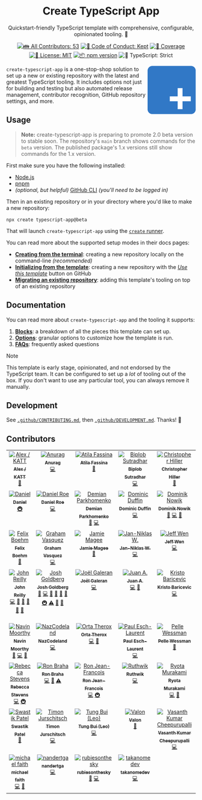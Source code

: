 <h1 align="center">Create TypeScript App</h1>

<p align="center">
	Quickstart-friendly TypeScript template with comprehensive, configurable, opinionated tooling.
	🎁
</p>

<p align="center">
	<!-- prettier-ignore-start -->
	<!-- ALL-CONTRIBUTORS-BADGE:START - Do not remove or modify this section -->
	<a href="#contributors" target="_blank"><img alt="👪 All Contributors: 53" src="https://img.shields.io/badge/%F0%9F%91%AA_all_contributors-53-21bb42.svg" /></a>
<!-- ALL-CONTRIBUTORS-BADGE:END -->
	<!-- prettier-ignore-end -->
	<a href="https://github.com/JoshuaKGoldberg/create-typescript-app/blob/main/.github/CODE_OF_CONDUCT.md" target="_blank"><img alt="🤝 Code of Conduct: Kept" src="https://img.shields.io/badge/%F0%9F%A4%9D_code_of_conduct-kept-21bb42" /></a>
	<a href="https://codecov.io/gh/JoshuaKGoldberg/create-typescript-app" target="_blank"><img alt="🧪 Coverage" src="https://img.shields.io/codecov/c/github/JoshuaKGoldberg/create-typescript-app?label=%F0%9F%A7%AA%20coverage" /></a>
	<a href="https://github.com/JoshuaKGoldberg/create-typescript-app/blob/main/LICENSE.md" target="_blank"><img alt="📝 License: MIT" src="https://img.shields.io/badge/%F0%9F%93%9D_license-MIT-21bb42.svg"></a>
	<a href="http://npmjs.com/package/create-typescript-app"><img alt="📦 npm version" src="https://img.shields.io/npm/v/create-typescript-app?color=21bb42&label=%F0%9F%93%A6%20npm" /></a>
	<img alt="💪 TypeScript: Strict" src="https://img.shields.io/badge/%F0%9F%92%AA_typescript-strict-21bb42.svg" />
</p>

<img align="right" alt="Project logo: the TypeScript blue square with rounded corners, but a plus sign instead of 'TS'" height="128" src="./docs/create-typescript-app.png" width="128">

`create-typescript-app` is a one-stop-shop solution to set up a new or existing repository with the latest and greatest TypeScript tooling.
It includes options not just for building and testing but also automated release management, contributor recognition, GitHub repository settings, and more.

## Usage

> **Note:** create-typescript-app is preparing to promote 2.0 beta version to stable soon.
> The repository's `main` branch shows commands for the `beta` version.
> The published package's 1.x versions still show commands for the 1.x version.

First make sure you have the following installed:

- [Node.js](https://nodejs.org)
- [pnpm](https://pnpm.io)
- _(optional, but helpful)_ [GitHub CLI](https://cli.github.com) _(you'll need to be logged in)_

Then in an existing repository or in your directory where you'd like to make a new repository:

```shell
npx create typescript-app@beta
```

That will launch `create-typescript-app` using the [`create` runner](https://create.bingo).

You can read more about the supported setup modes in their docs pages:

- [**Creating from the terminal**](./docs/Creation.md): creating a new repository locally on the command-line _(recommended)_
- [**Initializing from the template**](./docs/Initialization.md): creating a new repository with the [_Use this template_](https://github.com/JoshuaKGoldberg/create-typescript-app/generate) button on GitHub
- [**Migrating an existing repository**](./docs/Migration.md): adding this template's tooling on top of an existing repository

## Documentation

You can read more about `create-typescript-app` and the tooling it supports:

1. [**Blocks**](./docs/Blocks.md): a breakdown of all the pieces this template can set up.
2. [**Options**](./docs/Options.md): granular options to customize how the template is run.
3. [**FAQs**](./docs/FAQs.md): frequently asked questions

> [!NOTE]  
> This template is early stage, opinionated, and not endorsed by the TypeScript team.
> It can be configured to set up a _lot_ of tooling out of the box.
> If you don't want to use any particular tool, you can always remove it manually.

## Development

See [`.github/CONTRIBUTING.md`](./.github/CONTRIBUTING.md), then [`.github/DEVELOPMENT.md`](./.github/DEVELOPMENT.md).
Thanks! 💖

## Contributors

<!-- spellchecker: disable -->
<!-- ALL-CONTRIBUTORS-LIST:START - Do not remove or modify this section -->
<!-- prettier-ignore-start -->
<!-- markdownlint-disable -->
<table>
  <tbody>
    <tr>
      <td align="center" valign="top" width="14.28%"><a href="https://katt.dev"><img src="https://avatars.githubusercontent.com/u/459267?v=4?s=100" width="100px;" alt="Alex / KATT"/><br /><sub><b>Alex / KATT</b></sub></a><br /><a href="https://github.com/JoshuaKGoldberg/create-typescript-app/issues?q=author%3Akatt" title="Bug reports">🐛</a></td>
      <td align="center" valign="top" width="14.28%"><a href="https://github.com/garuna-m6"><img src="https://avatars.githubusercontent.com/u/23234342?v=4?s=100" width="100px;" alt="Anurag"/><br /><sub><b>Anurag</b></sub></a><br /><a href="https://github.com/JoshuaKGoldberg/create-typescript-app/commits?author=garuna-m6" title="Code">💻</a></td>
      <td align="center" valign="top" width="14.28%"><a href="https://atila.io"><img src="https://avatars.githubusercontent.com/u/2382552?v=4?s=100" width="100px;" alt="Atila Fassina"/><br /><sub><b>Atila Fassina</b></sub></a><br /><a href="https://github.com/JoshuaKGoldberg/create-typescript-app/issues?q=author%3Aatilafassina" title="Bug reports">🐛</a></td>
      <td align="center" valign="top" width="14.28%"><a href="http://biplobsd.me"><img src="https://avatars.githubusercontent.com/u/43641536?v=4?s=100" width="100px;" alt="Biplob Sutradhar"/><br /><sub><b>Biplob Sutradhar</b></sub></a><br /><a href="https://github.com/JoshuaKGoldberg/create-typescript-app/commits?author=biplobsd" title="Code">💻</a></td>
      <td align="center" valign="top" width="14.28%"><a href="https://github.com/boneskull"><img src="https://avatars.githubusercontent.com/u/924465?v=4?s=100" width="100px;" alt="Christopher Hiller"/><br /><sub><b>Christopher Hiller</b></sub></a><br /><a href="#ideas-boneskull" title="Ideas, Planning, & Feedback">🤔</a></td>
      <td align="center" valign="top" width="14.28%"><a href="https://conormeagher.com/"><img src="https://avatars.githubusercontent.com/u/363781?v=4?s=100" width="100px;" alt="Conor Meagher"/><br /><sub><b>Conor Meagher</b></sub></a><br /><a href="https://github.com/JoshuaKGoldberg/create-typescript-app/commits?author=conrmahr" title="Code">💻</a></td>
      <td align="center" valign="top" width="14.28%"><a href="https://effectivetypescript.com"><img src="https://avatars.githubusercontent.com/u/98301?v=4?s=100" width="100px;" alt="Dan Vanderkam"/><br /><sub><b>Dan Vanderkam</b></sub></a><br /><a href="https://github.com/JoshuaKGoldberg/create-typescript-app/issues?q=author%3Adanvk" title="Bug reports">🐛</a> <a href="#ideas-danvk" title="Ideas, Planning, & Feedback">🤔</a> <a href="#tool-danvk" title="Tools">🔧</a></td>
    </tr>
    <tr>
      <td align="center" valign="top" width="14.28%"><a href="https://github.com/DanexQ"><img src="https://avatars.githubusercontent.com/u/72567464?v=4?s=100" width="100px;" alt="Daniel"/><br /><sub><b>Daniel</b></sub></a><br /><a href="#infra-DanexQ" title="Infrastructure (Hosting, Build-Tools, etc)">🚇</a></td>
      <td align="center" valign="top" width="14.28%"><a href="https://roe.dev/"><img src="https://avatars.githubusercontent.com/u/28706372?v=4?s=100" width="100px;" alt="Daniel Roe"/><br /><sub><b>Daniel Roe</b></sub></a><br /><a href="https://github.com/JoshuaKGoldberg/create-typescript-app/commits?author=danielroe" title="Code">💻</a></td>
      <td align="center" valign="top" width="14.28%"><a href="https://linktr.ee/DemianParkhomenko"><img src="https://avatars.githubusercontent.com/u/95881717?v=4?s=100" width="100px;" alt="Demian Parkhomenko"/><br /><sub><b>Demian Parkhomenko</b></sub></a><br /><a href="https://github.com/JoshuaKGoldberg/create-typescript-app/issues?q=author%3Ademianparkhomenko" title="Bug reports">🐛</a> <a href="https://github.com/JoshuaKGoldberg/create-typescript-app/commits?author=demianparkhomenko" title="Code">💻</a></td>
      <td align="center" valign="top" width="14.28%"><a href="https://dominicduffin.uk"><img src="https://avatars.githubusercontent.com/u/26224873?v=4?s=100" width="100px;" alt="Dominic Duffin"/><br /><sub><b>Dominic Duffin</b></sub></a><br /><a href="https://github.com/JoshuaKGoldberg/create-typescript-app/commits?author=dominicduffin1" title="Code">💻</a></td>
      <td align="center" valign="top" width="14.28%"><a href="https://github.com/nowyDEV"><img src="https://avatars.githubusercontent.com/u/12304307?v=4?s=100" width="100px;" alt="Dominik Nowik"/><br /><sub><b>Dominik Nowik</b></sub></a><br /><a href="#tool-nowyDEV" title="Tools">🔧</a> <a href="https://github.com/JoshuaKGoldberg/create-typescript-app/commits?author=nowyDEV" title="Code">💻</a> <a href="#ideas-nowyDEV" title="Ideas, Planning, & Feedback">🤔</a></td>
      <td align="center" valign="top" width="14.28%"><a href="https://github.com/emday4prez"><img src="https://avatars.githubusercontent.com/u/35363144?v=4?s=100" width="100px;" alt="Emerson"/><br /><sub><b>Emerson</b></sub></a><br /><a href="https://github.com/JoshuaKGoldberg/create-typescript-app/commits?author=emday4prez" title="Code">💻</a></td>
      <td align="center" valign="top" width="14.28%"><a href="https://farazpatankar.com/"><img src="https://avatars.githubusercontent.com/u/10681116?v=4?s=100" width="100px;" alt="Faraz Patankar"/><br /><sub><b>Faraz Patankar</b></sub></a><br /><a href="https://github.com/JoshuaKGoldberg/create-typescript-app/issues?q=author%3AFarazPatankar" title="Bug reports">🐛</a></td>
    </tr>
    <tr>
      <td align="center" valign="top" width="14.28%"><a href="https://feedic.com"><img src="https://avatars.githubusercontent.com/u/188768?v=4?s=100" width="100px;" alt="Felix Boehm"/><br /><sub><b>Felix Boehm</b></sub></a><br /><a href="https://github.com/JoshuaKGoldberg/create-typescript-app/issues?q=author%3Afb55" title="Bug reports">🐛</a></td>
      <td align="center" valign="top" width="14.28%"><a href="https://gvasquez.dev"><img src="https://avatars.githubusercontent.com/u/7041175?v=4?s=100" width="100px;" alt="Graham Vasquez"/><br /><sub><b>Graham Vasquez</b></sub></a><br /><a href="https://github.com/JoshuaKGoldberg/create-typescript-app/commits?author=gv14982" title="Code">💻</a></td>
      <td align="center" valign="top" width="14.28%"><a href="https://jamiemagee.co.uk"><img src="https://avatars.githubusercontent.com/u/1358764?v=4?s=100" width="100px;" alt="Jamie Magee"/><br /><sub><b>Jamie Magee</b></sub></a><br /><a href="#ideas-jamiemagee" title="Ideas, Planning, & Feedback">🤔</a></td>
      <td align="center" valign="top" width="14.28%"><a href="https://niklas-wortmann.com"><img src="https://avatars.githubusercontent.com/u/6104311?v=4?s=100" width="100px;" alt="Jan-Niklas W."/><br /><sub><b>Jan-Niklas W.</b></sub></a><br /><a href="https://github.com/JoshuaKGoldberg/create-typescript-app/commits?author=niklas-wortmann" title="Code">💻</a></td>
      <td align="center" valign="top" width="14.28%"><a href="https://sinchang.me"><img src="https://avatars.githubusercontent.com/u/3297859?v=4?s=100" width="100px;" alt="Jeff Wen"/><br /><sub><b>Jeff Wen</b></sub></a><br /><a href="https://github.com/JoshuaKGoldberg/create-typescript-app/commits?author=sinchang" title="Code">💻</a></td>
      <td align="center" valign="top" width="14.28%"><a href="https://jessicawilkins.dev/"><img src="https://avatars.githubusercontent.com/u/67210629?v=4?s=100" width="100px;" alt="Jessica Wilkins "/><br /><sub><b>Jessica Wilkins </b></sub></a><br /><a href="https://github.com/JoshuaKGoldberg/create-typescript-app/commits?author=jdwilkin4" title="Code">💻</a></td>
      <td align="center" valign="top" width="14.28%"><a href="https://typescriptcourse.com/tutorials"><img src="https://avatars.githubusercontent.com/u/3806031?v=4?s=100" width="100px;" alt="Joe Previte"/><br /><sub><b>Joe Previte</b></sub></a><br /><a href="https://github.com/JoshuaKGoldberg/create-typescript-app/issues?q=author%3Ajsjoeio" title="Bug reports">🐛</a> <a href="https://github.com/JoshuaKGoldberg/create-typescript-app/commits?author=jsjoeio" title="Code">💻</a></td>
    </tr>
    <tr>
      <td align="center" valign="top" width="14.28%"><a href="https://blog.johnnyreilly.com/"><img src="https://avatars.githubusercontent.com/u/1010525?v=4?s=100" width="100px;" alt="John Reilly"/><br /><sub><b>John Reilly</b></sub></a><br /><a href="https://github.com/JoshuaKGoldberg/create-typescript-app/commits?author=johnnyreilly" title="Code">💻</a> <a href="#ideas-johnnyreilly" title="Ideas, Planning, & Feedback">🤔</a> <a href="https://github.com/JoshuaKGoldberg/create-typescript-app/issues?q=author%3Ajohnnyreilly" title="Bug reports">🐛</a> <a href="#maintenance-johnnyreilly" title="Maintenance">🚧</a> <a href="https://github.com/JoshuaKGoldberg/create-typescript-app/commits?author=johnnyreilly" title="Documentation">📖</a> <a href="#tool-johnnyreilly" title="Tools">🔧</a></td>
      <td align="center" valign="top" width="14.28%"><a href="http://www.joshuakgoldberg.com"><img src="https://avatars.githubusercontent.com/u/3335181?v=4?s=100" width="100px;" alt="Josh Goldberg"/><br /><sub><b>Josh Goldberg</b></sub></a><br /><a href="https://github.com/JoshuaKGoldberg/create-typescript-app/issues?q=author%3AJoshuaKGoldberg" title="Bug reports">🐛</a> <a href="https://github.com/JoshuaKGoldberg/create-typescript-app/commits?author=JoshuaKGoldberg" title="Code">💻</a> <a href="#maintenance-JoshuaKGoldberg" title="Maintenance">🚧</a> <a href="https://github.com/JoshuaKGoldberg/create-typescript-app/pulls?q=is%3Apr+reviewed-by%3AJoshuaKGoldberg" title="Reviewed Pull Requests">👀</a> <a href="#tool-JoshuaKGoldberg" title="Tools">🔧</a> <a href="https://github.com/JoshuaKGoldberg/create-typescript-app/commits?author=JoshuaKGoldberg" title="Documentation">📖</a> <a href="#infra-JoshuaKGoldberg" title="Infrastructure (Hosting, Build-Tools, etc)">🚇</a> <a href="https://github.com/JoshuaKGoldberg/create-typescript-app/commits?author=JoshuaKGoldberg" title="Tests">⚠️</a> <a href="#ideas-JoshuaKGoldberg" title="Ideas, Planning, & Feedback">🤔</a> <a href="#design-JoshuaKGoldberg" title="Design">🎨</a></td>
      <td align="center" valign="top" width="14.28%"><a href="https://twitter.com/Jolg42"><img src="https://avatars.githubusercontent.com/u/1328733?v=4?s=100" width="100px;" alt="Joël Galeran"/><br /><sub><b>Joël Galeran</b></sub></a><br /><a href="https://github.com/JoshuaKGoldberg/create-typescript-app/commits?author=jolg42" title="Code">💻</a></td>
      <td align="center" valign="top" width="14.28%"><a href="https://github.com/jaas666"><img src="https://avatars.githubusercontent.com/u/30204147?v=4?s=100" width="100px;" alt="Juan A."/><br /><sub><b>Juan A.</b></sub></a><br /><a href="https://github.com/JoshuaKGoldberg/create-typescript-app/commits?author=jaas666" title="Code">💻</a> <a href="https://github.com/JoshuaKGoldberg/create-typescript-app/commits?author=jaas666" title="Documentation">📖</a></td>
      <td align="center" valign="top" width="14.28%"><a href="https://kristo-baricevic.github.io/"><img src="https://avatars.githubusercontent.com/u/108290619?v=4?s=100" width="100px;" alt="Kristo Baricevic"/><br /><sub><b>Kristo Baricevic</b></sub></a><br /><a href="https://github.com/JoshuaKGoldberg/create-typescript-app/commits?author=kristo-baricevic" title="Code">💻</a></td>
      <td align="center" valign="top" width="14.28%"><a href="https://webpro.nl"><img src="https://avatars.githubusercontent.com/u/456426?v=4?s=100" width="100px;" alt="Lars Kappert"/><br /><sub><b>Lars Kappert</b></sub></a><br /><a href="https://github.com/JoshuaKGoldberg/create-typescript-app/commits?author=webpro" title="Code">💻</a></td>
      <td align="center" valign="top" width="14.28%"><a href="https://github.com/Aslemammad"><img src="https://avatars.githubusercontent.com/u/37929992?v=4?s=100" width="100px;" alt="Mohammad Bagher Abiyat"/><br /><sub><b>Mohammad Bagher Abiyat</b></sub></a><br /><a href="https://github.com/JoshuaKGoldberg/create-typescript-app/commits?author=aslemammad" title="Code">💻</a></td>
    </tr>
    <tr>
      <td align="center" valign="top" width="14.28%"><a href="https://navinmoorthy.me/"><img src="https://avatars.githubusercontent.com/u/39694575?v=4?s=100" width="100px;" alt="Navin Moorthy"/><br /><sub><b>Navin Moorthy</b></sub></a><br /><a href="https://github.com/JoshuaKGoldberg/create-typescript-app/issues?q=author%3Anavin-moorthy" title="Bug reports">🐛</a> <a href="https://github.com/JoshuaKGoldberg/create-typescript-app/commits?author=navin-moorthy" title="Code">💻</a> <a href="#ideas-navin-moorthy" title="Ideas, Planning, & Feedback">🤔</a></td>
      <td align="center" valign="top" width="14.28%"><a href="https://github.com/NazCodeland"><img src="https://avatars.githubusercontent.com/u/113494366?v=4?s=100" width="100px;" alt="NazCodeland"/><br /><sub><b>NazCodeland</b></sub></a><br /><a href="https://github.com/JoshuaKGoldberg/create-typescript-app/commits?author=NazCodeland" title="Code">💻</a></td>
      <td align="center" valign="top" width="14.28%"><a href="https://orta.io"><img src="https://avatars.githubusercontent.com/u/49038?v=4?s=100" width="100px;" alt="Orta Therox"/><br /><sub><b>Orta Therox</b></sub></a><br /><a href="https://github.com/JoshuaKGoldberg/create-typescript-app/commits?author=orta" title="Code">💻</a> <a href="#ideas-orta" title="Ideas, Planning, & Feedback">🤔</a></td>
      <td align="center" valign="top" width="14.28%"><a href="https://paulisaweso.me/"><img src="https://avatars.githubusercontent.com/u/6335792?v=4?s=100" width="100px;" alt="Paul Esch-Laurent"/><br /><sub><b>Paul Esch-Laurent</b></sub></a><br /><a href="https://github.com/JoshuaKGoldberg/create-typescript-app/commits?author=Pinjasaur" title="Code">💻</a></td>
      <td align="center" valign="top" width="14.28%"><a href="https://kodfabrik.se/"><img src="https://avatars.githubusercontent.com/u/34457?v=4?s=100" width="100px;" alt="Pelle Wessman"/><br /><sub><b>Pelle Wessman</b></sub></a><br /><a href="#ideas-voxpelli" title="Ideas, Planning, & Feedback">🤔</a></td>
      <td align="center" valign="top" width="14.28%"><a href="https://praveenshinde.vercel.app/"><img src="https://avatars.githubusercontent.com/u/107350270?v=4?s=100" width="100px;" alt="Praveen Shinde"/><br /><sub><b>Praveen Shinde</b></sub></a><br /><a href="https://github.com/JoshuaKGoldberg/create-typescript-app/commits?author=praveenshinde3" title="Code">💻</a></td>
      <td align="center" valign="top" width="14.28%"><a href="https://github.com/promise-dash"><img src="https://avatars.githubusercontent.com/u/86062880?v=4?s=100" width="100px;" alt="Promise Dash"/><br /><sub><b>Promise Dash</b></sub></a><br /><a href="https://github.com/JoshuaKGoldberg/create-typescript-app/commits?author=promise-dash" title="Code">💻</a></td>
    </tr>
    <tr>
      <td align="center" valign="top" width="14.28%"><a href="https://github.com/RebeccaStevens"><img src="https://avatars.githubusercontent.com/u/7224206?v=4?s=100" width="100px;" alt="Rebecca Stevens"/><br /><sub><b>Rebecca Stevens</b></sub></a><br /><a href="https://github.com/JoshuaKGoldberg/create-typescript-app/commits?author=RebeccaStevens" title="Code">💻</a> <a href="#infra-RebeccaStevens" title="Infrastructure (Hosting, Build-Tools, etc)">🚇</a></td>
      <td align="center" valign="top" width="14.28%"><a href="https://linktr.ee/ronbraha"><img src="https://avatars.githubusercontent.com/u/45559220?v=4?s=100" width="100px;" alt="Ron Braha"/><br /><sub><b>Ron Braha</b></sub></a><br /><a href="https://github.com/JoshuaKGoldberg/create-typescript-app/commits?author=RNR1" title="Code">💻</a> <a href="#design-RNR1" title="Design">🎨</a> <a href="https://github.com/JoshuaKGoldberg/create-typescript-app/commits?author=RNR1" title="Tests">⚠️</a></td>
      <td align="center" valign="top" width="14.28%"><a href="http://ronjeanfrancois.com"><img src="https://avatars.githubusercontent.com/u/105710107?v=4?s=100" width="100px;" alt="Ron Jean-Francois"/><br /><sub><b>Ron Jean-Francois</b></sub></a><br /><a href="https://github.com/JoshuaKGoldberg/create-typescript-app/commits?author=ronthetech" title="Code">💻</a> <a href="#infra-ronthetech" title="Infrastructure (Hosting, Build-Tools, etc)">🚇</a></td>
      <td align="center" valign="top" width="14.28%"><a href="https://github.com/RuthwikReddy09"><img src="https://avatars.githubusercontent.com/u/126862059?v=4?s=100" width="100px;" alt="Ruthwik"/><br /><sub><b>Ruthwik</b></sub></a><br /><a href="https://github.com/JoshuaKGoldberg/create-typescript-app/commits?author=ruthwikreddy09" title="Code">💻</a></td>
      <td align="center" valign="top" width="14.28%"><a href="https://ryota-murakami.github.io/"><img src="https://avatars.githubusercontent.com/u/5501268?v=4?s=100" width="100px;" alt="Ryota Murakami"/><br /><sub><b>Ryota Murakami</b></sub></a><br /><a href="https://github.com/JoshuaKGoldberg/create-typescript-app/commits?author=ryota-murakami" title="Code">💻</a> <a href="https://github.com/JoshuaKGoldberg/create-typescript-app/issues?q=author%3Aryota-murakami" title="Bug reports">🐛</a></td>
      <td align="center" valign="top" width="14.28%"><a href="https://www.shraddha.tech"><img src="https://avatars.githubusercontent.com/u/27571141?v=4?s=100" width="100px;" alt="Shraddha"/><br /><sub><b>Shraddha</b></sub></a><br /><a href="https://github.com/JoshuaKGoldberg/create-typescript-app/commits?author=5hraddha" title="Code">💻</a></td>
      <td align="center" valign="top" width="14.28%"><a href="https://github.com/the-lazy-learner"><img src="https://avatars.githubusercontent.com/u/13695177?v=4?s=100" width="100px;" alt="Sudhansu"/><br /><sub><b>Sudhansu</b></sub></a><br /><a href="https://github.com/JoshuaKGoldberg/create-typescript-app/commits?author=the-lazy-learner" title="Code">💻</a></td>
    </tr>
    <tr>
      <td align="center" valign="top" width="14.28%"><a href="https://github.com/mrswastik-robot"><img src="https://avatars.githubusercontent.com/u/107865087?v=4?s=100" width="100px;" alt="Swastik Patel"/><br /><sub><b>Swastik Patel</b></sub></a><br /><a href="https://github.com/JoshuaKGoldberg/create-typescript-app/commits?author=mrswastik-robot" title="Documentation">📖</a></td>
      <td align="center" valign="top" width="14.28%"><a href="https://www.linkedin.com/in/timonjurschitsch/"><img src="https://avatars.githubusercontent.com/u/103483059?v=4?s=100" width="100px;" alt="Timon Jurschitsch"/><br /><sub><b>Timon Jurschitsch</b></sub></a><br /><a href="https://github.com/JoshuaKGoldberg/create-typescript-app/commits?author=dertimonius" title="Code">💻</a></td>
      <td align="center" valign="top" width="14.28%"><a href="https://github.com/tungbq"><img src="https://avatars.githubusercontent.com/u/85242618?v=4?s=100" width="100px;" alt="Tung Bui (Leo)"/><br /><sub><b>Tung Bui (Leo)</b></sub></a><br /><a href="https://github.com/JoshuaKGoldberg/create-typescript-app/commits?author=tungbq" title="Code">💻</a></td>
      <td align="center" valign="top" width="14.28%"><a href="https://github.com/valon-loshaj"><img src="https://avatars.githubusercontent.com/u/73202963?v=4?s=100" width="100px;" alt="Valon"/><br /><sub><b>Valon</b></sub></a><br /><a href="https://github.com/JoshuaKGoldberg/create-typescript-app/commits?author=valon-loshaj" title="Documentation">📖</a></td>
      <td align="center" valign="top" width="14.28%"><a href="https://github.com/vasanth9"><img src="https://avatars.githubusercontent.com/u/42891954?v=4?s=100" width="100px;" alt="Vasanth Kumar Cheepurupalli"/><br /><sub><b>Vasanth Kumar Cheepurupalli</b></sub></a><br /><a href="https://github.com/JoshuaKGoldberg/create-typescript-app/commits?author=vasanth9" title="Code">💻</a></td>
      <td align="center" valign="top" width="14.28%"><a href="https://github.com/xl4624"><img src="https://avatars.githubusercontent.com/u/116298054?v=4?s=100" width="100px;" alt="Xiaomin Liu"/><br /><sub><b>Xiaomin Liu</b></sub></a><br /><a href="https://github.com/JoshuaKGoldberg/create-typescript-app/commits?author=xl4624" title="Code">💻</a></td>
      <td align="center" valign="top" width="14.28%"><a href="https://github.com/lcforbes"><img src="https://avatars.githubusercontent.com/u/42080532?v=4?s=100" width="100px;" alt="lcforbes"/><br /><sub><b>lcforbes</b></sub></a><br /><a href="https://github.com/JoshuaKGoldberg/create-typescript-app/issues?q=author%3Alcforbes" title="Bug reports">🐛</a></td>
    </tr>
    <tr>
      <td align="center" valign="top" width="14.28%"><a href="https://github.com/michaelfaith"><img src="https://avatars.githubusercontent.com/u/8071845?v=4?s=100" width="100px;" alt="michael faith"/><br /><sub><b>michael faith</b></sub></a><br /><a href="https://github.com/JoshuaKGoldberg/create-typescript-app/commits?author=michaelfaith" title="Code">💻</a> <a href="https://github.com/JoshuaKGoldberg/create-typescript-app/issues?q=author%3Amichaelfaith" title="Bug reports">🐛</a></td>
      <td align="center" valign="top" width="14.28%"><a href="http://nandertga.ddns.net"><img src="https://avatars.githubusercontent.com/u/65074195?v=4?s=100" width="100px;" alt="nandertga"/><br /><sub><b>nandertga</b></sub></a><br /><a href="https://github.com/JoshuaKGoldberg/create-typescript-app/commits?author=nandertga" title="Code">💻</a></td>
      <td align="center" valign="top" width="14.28%"><a href="https://github.com/rubiesonthesky"><img src="https://avatars.githubusercontent.com/u/2591240?v=4?s=100" width="100px;" alt="rubiesonthesky"/><br /><sub><b>rubiesonthesky</b></sub></a><br /><a href="#ideas-rubiesonthesky" title="Ideas, Planning, & Feedback">🤔</a> <a href="https://github.com/JoshuaKGoldberg/create-typescript-app/commits?author=rubiesonthesky" title="Code">💻</a></td>
      <td align="center" valign="top" width="14.28%"><a href="https://github.com/TAKANOME-DEV"><img src="https://avatars.githubusercontent.com/u/79809121?v=4?s=100" width="100px;" alt="takanomedev"/><br /><sub><b>takanomedev</b></sub></a><br /><a href="https://github.com/JoshuaKGoldberg/create-typescript-app/commits?author=TAKANOME-DEV" title="Code">💻</a></td>
    </tr>
  </tbody>
</table>

<!-- markdownlint-restore -->
<!-- prettier-ignore-end -->

<!-- ALL-CONTRIBUTORS-LIST:END -->
<!-- spellchecker: enable -->
